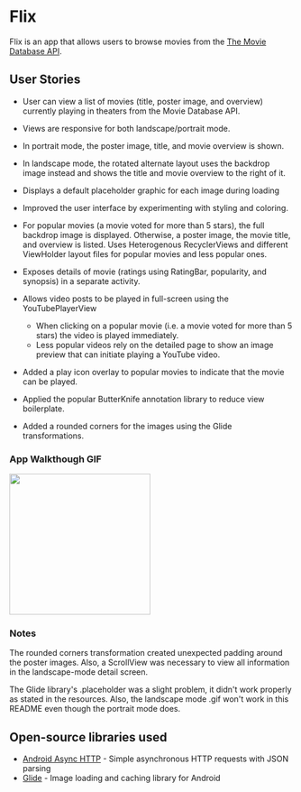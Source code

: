 # Flix
Flix is an app that allows users to browse movies from the [The Movie Database API](http://docs.themoviedb.apiary.io/#).

## User Stories

- User can view a list of movies (title, poster image, and overview) currently playing in theaters from the Movie Database API.
- Views are responsive for both landscape/portrait mode.
- In portrait mode, the poster image, title, and movie overview is shown.
- In landscape mode, the rotated alternate layout uses the backdrop image instead and shows the title and movie overview to the right of it.
- Displays a default placeholder graphic for each image during loading

- Improved the user interface by experimenting with styling and coloring.
- For popular movies (a movie voted for more than 5 stars), the full backdrop image is displayed. Otherwise, a poster image, the movie title, and overview is listed. Uses Heterogenous RecyclerViews and different ViewHolder layout files for popular movies and less popular ones.
- Exposes details of movie (ratings using RatingBar, popularity, and synopsis) in a separate activity.
- Allows video posts to be played in full-screen using the YouTubePlayerView
   - When clicking on a popular movie (i.e. a movie voted for more than 5 stars) the video is played immediately.
   - Less popular videos rely on the detailed page to show an image preview that can initiate playing a YouTube video.
   
- Added a play icon overlay to popular movies to indicate that the movie can be played.
- Applied the popular ButterKnife annotation library to reduce view boilerplate.
- Added a rounded corners for the images using the Glide transformations.

### App Walkthough GIF

<img src="https://media.giphy.com/media/1cw1A1ksvSp8khzeoi/giphy.gif" width=250><br>

### Notes
The rounded corners transformation created unexpected padding around the poster images. Also, a ScrollView was necessary to view all information in the landscape-mode detail screen.

The Glide library's .placeholder was a slight problem, it didn't work properly as stated in the resources. Also, the landscape mode .gif won't work in this README even though the portrait mode does.

## Open-source libraries used
- [Android Async HTTP](https://github.com/loopj/android-async-http) - Simple asynchronous HTTP requests with JSON parsing
- [Glide](https://github.com/bumptech/glide) - Image loading and caching library for Android
